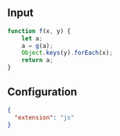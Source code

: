 
## Input
```javascript input
function f(x, y) {
    let a;
    a = g(a);
    Object.keys(y).forEach(x);
    return a;
}
```

## Configuration
```json configuration
{
  "extension": "js"
}
```
